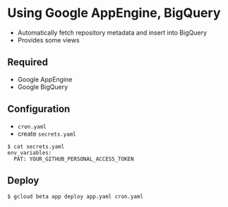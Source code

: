 # Using Google AppEngine, BigQuery

- Automatically fetch repository metadata and insert into BigQuery
- Provides some views

## Required

- Google AppEngine
- Google BigQuery

## Configuration

- `cron.yaml`
- create `secrets.yaml`

```shell
$ cat secrets.yaml
env_variables:
  PAT: YOUR_GITHUB_PERSONAL_ACCESS_TOKEN
```

## Deploy

```shell
$ gcloud beta app deploy app.yaml cron.yaml
```
